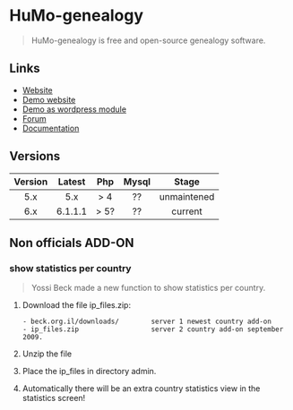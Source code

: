 # HuMo-genealogy

> HuMo-genealogy is free and open-source genealogy software.

## Links

- [Website](https://humo-gen.com)
- [Demo website](https://humo-gen.com/humo-gen/)
- [Demo as wordpress module](https://humo-gen.com/wp/humo-genealogy-demo/)
- [Forum](https://humo-gen.com/wp/humo-genealogy-forum/)
- [Documentation](https://humo-gen.com/wp/humo-genealogy-manual/)

## Versions

|  Version  |  Latest  |   Php   |  Mysql  |      Stage      |
|:---------:|:--------:|:-------:|:-------:|:---------------:|
|    5.x    |   5.x    |   > 4   |   ??    |   unmaintened   |
|    6.x    |  6.1.1.1 |   > 5?  |   ??    |     current     |

## Non officials ADD-ON

### show statistics per country

> Yossi Beck made a new function to show statistics per country.

1. Download the file ip_files.zip:

   ```text
   - beck.org.il/downloads/        server 1 newest country add-on
   - ip_files.zip                  server 2 country add-on september 2009.
   ```

2. Unzip the file
3. Place the ip_files in directory admin.
4. Automatically there will be an extra country statistics view in the statistics screen!
